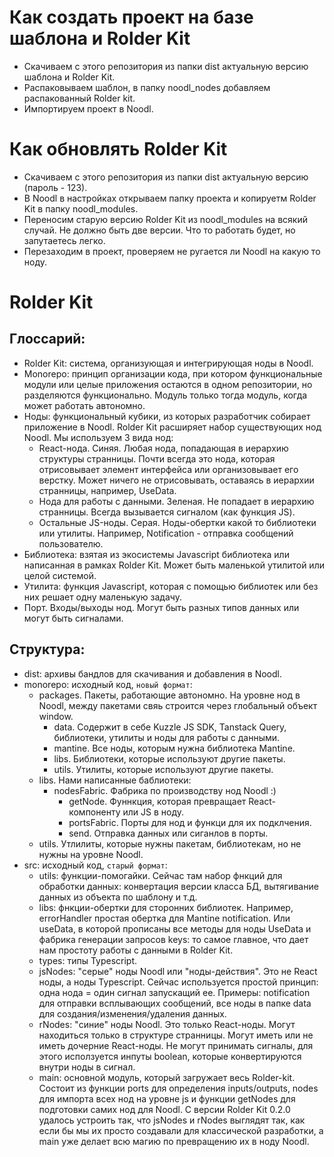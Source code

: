 # Как создать проект на базе шаблона и Rolder Kit
* Скачиваем с этого репозитория из папки dist актуальную версию шаблона и Rolder Kit.
* Распаковываем шаблон, в папку noodl_nodes добавляем распакованный Rolder kit.
* Импортируем проект в Noodl.

# Как обновлять Rolder Kit
* Скачиваем с этого репозитория из папки dist актуальную версию (пароль - 123).
* В Noodl в настройках открываем папку проекта и копируетм Rolder Kit в папку noodl_modules.
* Переносим старую версию Rolder Kit из noodl_modules на всякий случай. Не должно быть две версии. Что то работать будет, но запутаетесь легко.
* Перезаходим в проект, проверяем не ругается ли Noodl на какую то ноду.

# Rolder Kit
## Глоссарий:
* Rolder Kit: система, организующая и интегрирующая ноды в Noodl.
* Monorepo: принцип организации кода, при котором функциональные модули или целые приложения остаются в одном репозитории, но разделяются функционально. Модуль только тогда модуль, когда может работать автономно.
* Ноды: функциональный кубики, из которых разработчик собирает приложение в Noodl. Rolder Kit расширяет набор существующих нод Noodl. Мы используем 3 вида нод:
  * React-нода. Синяя. Любая нода, попадающая в иерархию структуры странницы. Почти всегда это нода, которая отрисовывает элемент интерфейса или организовывает его верстку. Может ничего не отрисовывать, оставаясь в иерархии странницы, например, UseData.
  * Нода для работы с данными. Зеленая. Не попадает в иерархию странницы. Всегда вызывается сигналом (как функция JS).
  * Остальные JS-ноды. Серая. Ноды-обертки какой то библиотеки или утилиты. Например, Notification - отправка сообщений пользователю.
* Библиотека: взятая из экосистемы Javascript библиотека или написанная в рамках Rolder Kit. Может быть маленькой утилитой или целой системой.
* Утилита: функция Javascript, которая с помощью библиотек или без них решает одну маленькую задачу.
* Порт. Входы/выходы нод. Могут быть разных типов данных или могут быть сигналами.
## Структура:
* dist: архивы бандлов для скачивания и добавления в Noodl.
* monorepo: исходный код, `новый формат`: 
  * packages. Пакеты, работающие автономно. На уровне нод в Noodl, между пакетами свяь строится через глобальный объект window.
    * data. Содержит в себе Kuzzle JS SDK, Tanstack Query, библиотеки, утилиты и ноды для работы с данными.
    * mantine. Все ноды, которым нужна библиотека Mantine.
    * libs. Библиотеки, которые используют другие пакеты.
    * utils. Утилиты, которые используют другие пакеты.
  * libs. Нами написанные баблиотеки:
    * nodesFabric. Фабрика по производству нод Noodl :)
      * getNode. Фуннкция, которая превращает React-компоненту или JS в ноду.
      * portsFabric. Порты для нод и функци для их подклчения.
      * send. Отправка данных или сиганлов в порты.
  * utils. Утлилиты, которые нужны пакетам, библиотекам, но не нужны на уровне Noodl.
* src: исходный код, `старый формат`:
    * utils: функции-помогайки. Сейчас там набор фнкций для обработки данных: конвертация версии класса БД, вытягивание данных из объекта по шаблону и т.д.
    * libs: фнкции-обертки для сторонних библиотек. Например, errorHandler простая обертка для Mantine notification. Или useData, в которой прописаны все методы для ноды UseData и фабрика генерации запросов keys: то самое главное, что дает нам простоту работы с данными в Rolder Kit.
    * types: типы Typescript.
    * jsNodes: "серые" ноды Noodl или "ноды-действия". Это не React ноды, а ноды Typescript. Сейчас используется простой принцип: одна нода = один сигнал запускащий ее. Примеры: notification для отправки всплывающих сообщений, все ноды в папке data для создания/изменения/удаления данных.
    * rNodes: "синие" ноды Noodl. Это только React-ноды. Могут находиться только в структуре странницы. Могут иметь или не иметь дочерние React-ноды. Не могут принимать сигналы, для этого исползуется инпуты boolean, которые конвертируются внутри ноды в сигнал.
    * main: основной модуль, который загружает весь Rolder-kit. Состоит из функции ports для определения inputs/outputs, nodes для импорта всех нод на уровне js и функции getNodes для подготовки самих нод для Noodl. С верcии Rolder Kit 0.2.0 удалось устроить так, что jsNodes и rNodes выглядят так, как если бы мы их просто создавали для классической разработки, а main уже делает всю магию по превращению их в ноду Noodl.